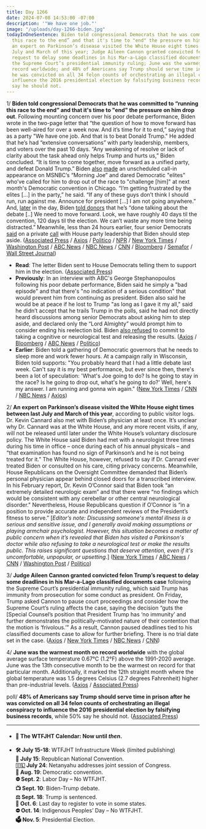 ```yaml
---
title: Day 1266
date: 2024-07-08 14:53:00 -07:00
description: '"We have one job."'
image: "/uploads/day-1266-biden.jpg"
todayInOneSentence: Biden told congressional Democrats that he was committed to “running
  this race to the end” and that it's time to "end" the pressure on him drop out;
  an expert on Parkinson’s disease visited the White House eight times between last
  July and March of this year; Judge Aileen Cannon granted convicted felon Trump’s
  request to delay some deadlines in his Mar-a-Lago classified documents case following
  the Supreme Court’s presidential immunity ruling; June was the warmest month on
  record worldwide; and 48% of Americans say Trump should serve time in prison after
  he was convicted on all 34 felon counts of orchestrating an illegal conspiracy to
  influence the 2016 presidential election by falsifying business records, while 50%
  say he should not.
---
```


1/ **Biden told congressional Democrats that he was committed to “running this race to the end” and that it's time to "end" the pressure on him drop out**. Following mounting concern over his poor debate performance, Biden wrote in the two-page letter that “the question of how to move forward has been well-aired for over a week now. And it’s time for it to end,” saying that as a party "We have one job. And that is to beat Donald Trump." He added that he’s had “extensive conversations” with party leadership, members, and voters over the past 10 days. “Any weakening of resolve or lack of clarity about the task ahead only helps Trump and hurts us,” Biden concluded. “It is time to come together, move forward as a unified party, and defeat Donald Trump.” Biden [also](https://www.axios.com/2024/07/08/biden-democrats-2024-trump) [made](https://www.politico.com/news/2024/07/08/joe-biden-morning-joe-interview-2024-00166784) an unscheduled call-in appearance on MSNBC’s “Morning Joe” and dared Democratic "elites" who’ve called for him to drop out of the race to "challenge [him]" at next month's Democratic convention in Chicago. “I’m getting frustrated by the elites [...] in the party,” he said. “If any of these guys don’t think I should run, run against me. Announce for president [...] I am not going anywhere.” And, [later](https://www.politico.com/live-updates/2024/07/08/congress/defiant-biden-tells-donors-were-done-with-the-debate-00166834) in the day, Biden [told donors](https://www.nytimes.com/2024/07/08/us/politics/biden-donor-call.html) that he’s “done talking about the debate [..] We need to move forward. Look, we have roughly 40 days til the convention, 120 days til the election. We can’t waste any more time being distracted.” Meanwhile, less than 24 hours earlier, four senior Democrats [said](https://www.politico.com/news/2024/07/07/jerry-nadler-adam-smith-congress-biden-00166733) on a private [call](https://www.nbcnews.com/politics/2024-election/four-democrats-congress-call-biden-step-2024-race-rcna160625) with House party leadership that Biden should step aside. ([Associated Press](https://apnews.com/article/biden-campaign-house-democrats-senate-16c222f825558db01609605b3ad9742a) / [Axios](https://www.axios.com/2024/07/08/biden-house-senate-democrats-staying-in-race) / [Politico](https://www.politico.com/live-updates/2024/07/08/congress/bidens-letter-to-hill-dems-00166779) / [NPR](https://www.npr.org/2024/07/08/nx-s1-5032737/biden-tells-democrats-stop-speculation) / [New York Times](https://www.nytimes.com/live/2024/07/08/us/trump-biden-election) / [Washington Post](https://www.washingtonpost.com/politics/2024/07/08/election-2024-campaign-updates/) / [ABC News](https://abcnews.go.com/Politics/biden-sends-letter-democrats-time-questions-end/story?id=111742809) / [NBC News](https://www.nbcnews.com/politics/2024-election/biden-firmly-denounces-calls-step-fellow-democrats-voters-spoken-rcna160683) / [CNN](https://www.cnn.com/2024/07/08/politics/joe-biden-house-democrats/index.html) / [Bloomberg](https://www.bloomberg.com/news/articles/2024-07-08/biden-tells-lawmakers-he-s-running-time-to-end-talk-of-swap?sref=MIBMEEoj) / [Semafor](https://www.semafor.com/article/07/08/2024/joe-biden-letter-congress-calls-democrats-end-speculation-over-presidential-bid) / [Wall Street Journal](https://www.wsj.com/politics/elections/biden-tells-democrats-he-is-running-this-race-to-the-end-71e3b464?mod=hp_lead_pos1))

* **Read**: The letter Biden sent to House Democrats telling them to support him in the election. ([Associated Press](https://apnews.com/article/biden-letter-democrats-4562a72aa3a891e55261617d0d494d00))
* **Previously**: In an interview with ABC's George Stephanopoulos following his poor debate performance, Biden said he simply a "bad episode" and that there's "no indication of a serious condition" that would prevent him from continuing as president. Biden also said he would be at peace if he lost to Trump "as long as I gave it my all," said he didn’t accept that he trails Trump in the polls, said he had not directly heard discussions among senior Democrats about asking him to step aside, and declared only the “Lord Almighty” would prompt him to consider ending his reelection bid. Biden [also refused](https://www.nbcnews.com/politics/2024-election/biden-democrats-2024-race-abc-news-interview-rcna160411) to commit to taking a cognitive or neurological test and releasing the results. ([Axios](https://www.axios.com/2024/07/05/biden-abc-news-interview-debate-performance-concerns) / [Bloomberg](https://www.bloomberg.com/news/articles/2024-07-05/biden-casts-debate-as-bad-episode-not-sign-of-serious-problem?sref=MIBMEEoj) / [ABC News](https://abcnews.go.com/Politics/exhausted-bad-episode-biden-doubles-debate-explanations-abc/story?id=111695168) / [Politico](https://www.politico.com/news/2024/07/05/biden-abc-interview-00166684))
* **Earlier**: Biden told a gathering of Democratic governors that he needs to sleep more and work fewer hours. At a campaign rally in Wisconsin, Biden told supports: "You probably heard that I had a little debate last week. Can't say it is my best performance, but ever since then, there's been a lot of speculation: 'What's Joe going to do? Is he going to stay in the race? Is he going to drop out, what's he going to do?' Well, here's my answer. I am running and gonna win again." ([New York Times](https://www.nytimes.com/2024/07/04/us/politics/biden-governors-health.html) / [CNN](https://www.cnn.com/2024/07/04/politics/biden-governors-sleep/) / [NBC News](https://www.nbcnews.com/politics/2024-election/biden-wisconsin-rally-staying-in-2024-election-race-debate-rcna160417) / [Axios](https://www.axios.com/2024/07/05/biden-remains-presidential-race-wisconsin-rally))

2/ **An expert on Parkinson’s disease visited the White House eight times between last July and March of this year**, according to public visitor logs. Dr. Kevin Cannard also met with Biden’s physician at least once. It’s unclear why Dr. Cannard was at the White House, and any more recent visits, if any, will not be released until later under the White House’s voluntary disclosure policy. The White House said Biden had met with a neurologist three times during his time in office – once during each of his annual physicals – and “that examination has found no sign of Parkinson’s and he is not being treated for it.” The White House, however, refused to say if Dr. Cannard ever treated Biden or consulted on his care, citing privacy concerns. Meanwhile, House Republicans on the Oversight Committee demanded that Biden’s personal physician appear behind closed doors for a transcribed interview. In his February report, Dr. Kevin O’Connor said that Biden took “an extremely detailed neurologic exam” and that there were “no findings which would be consistent with any cerebellar or other central neurological disorder." Nevertheless, House Republicans question if O’Connor is “in a position to provide accurate and independent reviews of the President’s fitness to serve.” [*Editor’s note: Discussing someone's mental illness is a serious and sensitive issue, and I generally avoid making assumptions or playing armchair psychologist. However, this situation becomes a matter of public concern when it’s revealed that Biden has visited a Parkinson's doctor while also refusing to take a neurological test or make the results public. This raises significant questions that deserve attention, even if it's uncomfortable, unpopular, or upsetting*.] ([New York Times](https://www.nytimes.com/2024/07/08/us/politics/parkinsons-expert-white-house.html) / [ABC News](https://abcnews.go.com/Politics/parkinsons-expert-visited-white-house-8-times-8/story?id=111754494) / [CNN](https://www.cnn.com/2024/07/08/politics/parkinsons-specialist-white-house/index.html) / [Washington Post](https://www.washingtonpost.com/health/2024/07/07/house-gop-biden-doctor-testimony/) / [Politico](https://www.politico.com/news/2024/07/07/house-republicans-biden-physician-00166725))

3/ **Judge Aileen Cannon granted convicted felon Trump’s request to delay some deadlines in his Mar-a-Lago classified documents case** following the Supreme Court’s presidential immunity ruling, which said Trump has immunity from prosecution for some conduct as president. On Friday, Trump asked Cannon to pause court proceedings and consider how the Supreme Court’s ruling affects the case, saying the decision “guts the [Special Counsel’s position that President Trump has ‘no immunity’ and further demonstrates the politically-motivated nature of their contention that the motion is ‘frivolous.’” As a result, Cannon paused deadlines tied to his classified documents case to allow for further briefing. There is no trial date set in the case. ([Axios](https://www.axios.com/2024/07/06/donald-trump-classified-documents-delay) / [New York Times](https://www.nytimes.com/2024/07/06/us/politics/trump-classified-documents-case-delay.html) / [NBC News](https://www.nbcnews.com/politics/donald-trump/judge-aileen-cannon-grants-trump-request-pause-classified-documents-rcna160547) / [CNN](https://www.cnn.com/2024/07/05/politics/trump-filing-aileen-cannon-immunity/))

4/ **June was the warmest month on record worldwide** with the global average surface temperature 0.67°C (1.2°F) above the 1991-2020 average. June was the 13th consecutive month to be the warmest on record for that particular month. Additionally, it marked the 12th straight month where the global temperature was 1.5 degrees Celsius (2.7 degrees Fahrenheit) higher than pre-industrial levels. ([Axios](https://www.axios.com/2024/07/08/earth-warmest-june-warmest-year-climate) / [Associated Press](https://apnews.com/article/record-heat-climate-change-june-el-nino-copernicus-95f7028e64c2271b7445a11b247afef8))

poll/ **48% of Americans say Trump should serve time in prison after he was convicted on all 34 felon counts of orchestrating an illegal conspiracy to influence the 2016 presidential election by falsifying business records**, while 50% say he should not. ([Associated Press](https://apnews.com/article/donald-trump-prison-conviction-sentencing-joe-biden-750e0a20c9d5a3724d8eef52de0dc7d0))

---

* #### 📅 The WTFJHT Calendar: Now until *then*. 

* **🛠️ July 15-18**: WTFJHT Infrastructure Week (limited publishing) \
**🐘 July 15**: Republican National Convention.\
**🇮🇱 July 24**: Netanyahu addresses joint session of Congress.\
**🫏 Aug. 19**: Democratic convention.\
**⛔️ Sept. 2**: Labor Day – No WTFJHT. \
**📺 Sept. 10**: Biden-Trump debate.\
**⚖️ Sept. 18**: Trump is sentenced.\
**📆 Oct. 6**: Last day to register to vote in some states. \
**⛔️ Oct. 14**: Indigenous Peoples’ Day – No WTFJHT. \
**🗳️ Nov. 5**: Presidential Election.



